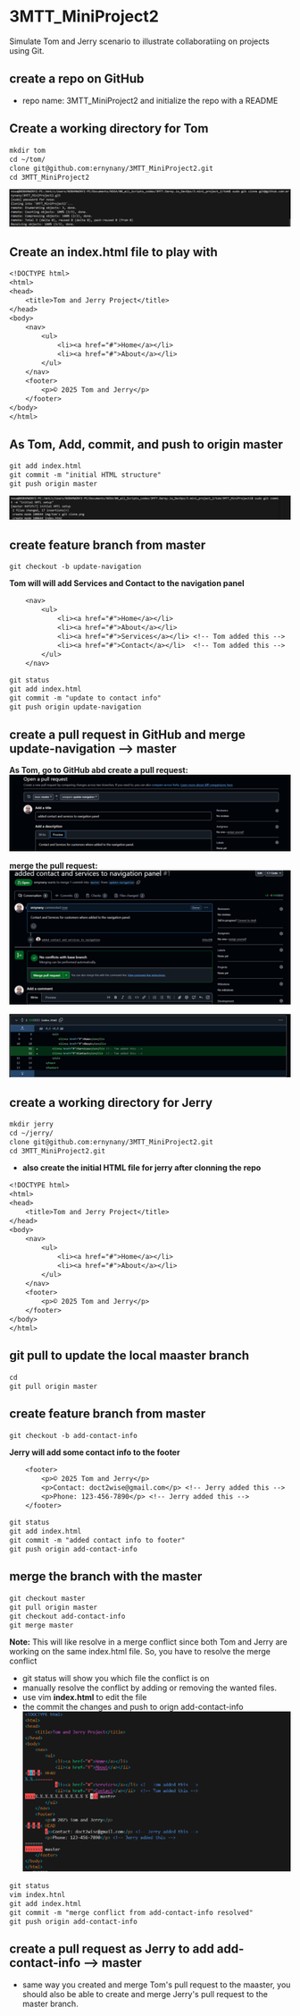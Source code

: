# 3MTT_MiniProject2
Simulate Tom and Jerry scenario to illustrate collaboratiing on projects using Git.

## create a repo on GitHub
- repo name: 3MTT_MiniProject2 and initialize the repo with a README

## Create a working directory for Tom
```
mkdir tom
cd ~/tom/
clone git@github.com:ernynany/3MTT_MiniProject2.git
cd 3MTT_MiniProject2
``` 
![gitclone](img/tom's%20git%20clone.png)

## Create an index.html file to play with
```
<!DOCTYPE html>
<html>
<head>
    <title>Tom and Jerry Project</title>
</head>
<body>
    <nav>
        <ul>
            <li><a href="#">Home</a></li>
            <li><a href="#">About</a></li>
        </ul>
    </nav>
    <footer>
        <p>© 2025 Tom and Jerry</p>
    </footer>
</body>
</html>
``` 

## As Tom, Add, commit, and push to origin master
```
git add index.html
git commit -m "initial HTML structure"
git push origin master
```
![commit](img/Git%20commit.png)


## create feature branch from master
```
git checkout -b update-navigation
``` 
**Tom will will add Services and Contact to the navigation panel**
```
    <nav>
        <ul>
            <li><a href="#">Home</a></li>
            <li><a href="#">About</a></li>
	        <li><a href="#">Services</a></li> <!-- Tom added this -->
	        <li><a href="#">Contact</a></li>  <!-- Tom added this -->
        </ul>
    </nav>
```

```
git status
git add index.html
git commit -m "update to contact info"
git push origin update-navigation

``` 
## create a pull request in GitHub and merge update-navigation --> master
**As Tom, go to GitHub abd create a pull request:**
![pullrequest](img/Tom's%20pull%20request.png)

**merge the pull request:**
![pullrequest](img/merge%20the%20pull%20request.png)


![pullrequest](img/Tom's%20pull%20request2.png)

## create a working directory for Jerry
```
mkdir jerry
cd ~/jerry/
clone git@github.com:ernynany/3MTT_MiniProject2.git
cd 3MTT_MiniProject2.git

``` 
- **also create the initial HTML file for jerry after clonning the repo**
```
<!DOCTYPE html>
<html>
<head>
    <title>Tom and Jerry Project</title>
</head>
<body>
    <nav>
        <ul>
            <li><a href="#">Home</a></li>
            <li><a href="#">About</a></li>
        </ul>
    </nav>
    <footer>
        <p>© 2025 Tom and Jerry</p>
    </footer>
</body>
</html>
``` 

## git pull to update the local maaster branch

```
cd
git pull origin master
``` 

## create feature branch from master
```
git checkout -b add-contact-info
``` 
**Jerry  will add some contact info to the footer**
```
    <footer>
        <p>© 2025 Tom and Jerry</p>
	    <p>Contact: doct2wise@gmail.com</p> <!-- Jerry added this -->
	    <p>Phone: 123-456-7890</p> <!-- Jerry added this -->
    </footer>
```

```
git status
git add index.html
git commit -m "added contact info to footer"
git push origin add-contact-info

``` 

## merge the branch with the master
```
git checkout master
git pull origin master
git checkout add-contact-info
git merge master
```
**Note:** This will like resolve in a merge conflict since both Tom and Jerry are working on the same index.html file. So, you have to resolve the merge conflict
- git status will show you which file the conflict is on
- manually resolve the conflict by adding or removing the wanted files.
- use vim **index.html** to edit the file
- the commit the changes and push to orign add-contact-info
![conflict](img/merge%20conflict.png)
```
git status
vim index.htnl
git add index.html
git commit -m "merge conflict from add-contact-info resolved"
git push origin add-contact-info
```

## create a pull request as Jerry to add add-contact-info --> master
- same way you created and merge Tom's pull request to the maaster, you should also be able to create and merge Jerry's pull request to the master branch.